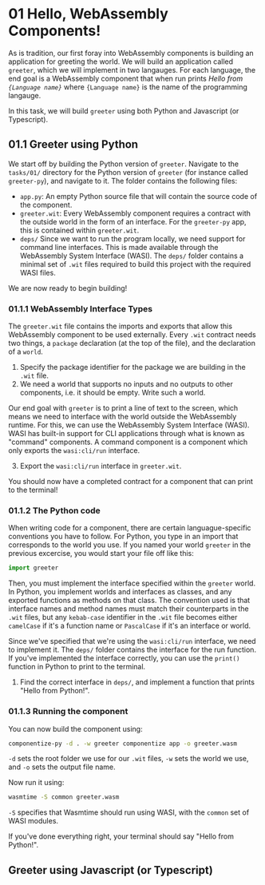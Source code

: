 # 01 Hello, WebAssembly Components!

As is tradition, our first foray into WebAssembly components is building an application for greeting the world. We will build an application called `greeter`, which we will implement in two langauges. For each language, the end goal is a WebAssembly component that when run prints *Hello from `{Language name}`* where `{Language name}` is the name of the programming langauge.

In this task, we will build `greeter` using both Python and Javascript (or Typescript).

## 01.1 Greeter using Python

We start off by building the Python version of `greeter`. Navigate to the `tasks/01/` directory for the Python version of `greeter` (for instance called `greeter-py`), and navigate to it. The folder contains the following files:
* `app.py`: An empty Python source file that will contain the source code of the component.
* `greeter.wit`: Every WebAssembly component requires a contract with the outside world in the form of an interface. For the `greeter-py` app, this is contained within `greeter.wit`. 
* `deps/` Since we want to run the program locally, we need support for command line interfaces. This is made available through the WebAssembly System Interface (WASI). The `deps/` folder contains a minimal set of `.wit` files required to build this project with the required WASI files.

We are now ready to begin building!

### 01.1.1 WebAssembly Interface Types

The `greeter.wit` file contains the imports and exports that allow this WebAssembly component to be used externally. Every `.wit` contract needs two things, a `package` declaration (at the top of the file), and the declaration of a `world`.

1. Specify the package identifier for the package we are building in the `.wit` file. 
2. We need a world that supports no inputs and no outputs to other components, i.e. it should be empty. Write such a world.

Our end goal with `greeter` is to print a line of text to the screen, which means we need to interface with the world outside the WebAssembly runtime. For this, we can use the WebAssembly System Interface (WASI). WASI has built-in support for CLI applications through what is known as "command" components. A command component is a component which only exports the `wasi:cli/run` interface.

3. Export the `wasi:cli/run` interface in `greeter.wit`.

You should now have a completed contract for a component that can print to the terminal!

### 01.1.2 The Python code

When writing code for a component, there are certain languague-specific conventions you have to follow. For Python, you type in an import that corresponds to the world you use. If you named your world `greeter` in the previous excercise, you would start your file off like this: 

```python
import greeter
```

Then, you must implement  the interface specified within the `greeter` world. In Python, you implement worlds and interfaces as classes, and any exported functions as methods on that class. The convention used is that interface names and method names must match their counterparts in the `.wit` files, but any `kebab-case` identifier in the `.wit` file becomes either `camelCase` if it's a function name or `PascalCase` if it's an interface or world. 

 Since we've specified that we're using the `wasi:cli/run` interface, we need to implement it. The `deps/` folder contains the interface for the run function.  If you've implemented the interface correctly, you can use the `print()` function in Python to print to the terminal.

 1. Find the correct interface in `deps/`, and implement a function that prints "Hello from Python!".


### 01.1.3 Running the component

You can now build the component using:

```sh
componentize-py -d . -w greeter componentize app -o greeter.wasm
```

`-d` sets the root folder we use for our `.wit` files, `-w` sets the world we use, and `-o` sets the output file name.

Now run it using:

```sh
wasmtime -S common greeter.wasm 
```

`-S` specifies that Wasmtime should run using WASI, with the `common` set of WASI modules.

If you've done everything right, your terminal should say "Hello from Python!".


## Greeter using Javascript (or Typescript)
